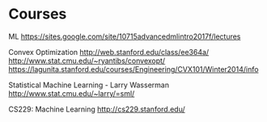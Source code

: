 # Courses

ML
https://sites.google.com/site/10715advancedmlintro2017f/lectures

Convex Optimization
http://web.stanford.edu/class/ee364a/
http://www.stat.cmu.edu/~ryantibs/convexopt/
https://lagunita.stanford.edu/courses/Engineering/CVX101/Winter2014/info

Statistical Machine Learning - Larry Wasserman
http://www.stat.cmu.edu/~larry/=sml/

CS229: Machine Learning
http://cs229.stanford.edu/
